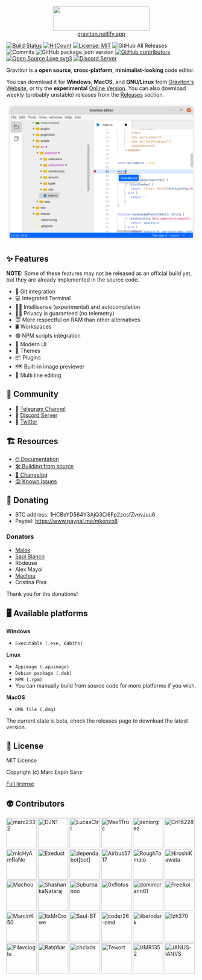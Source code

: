<p align="center">
	<img align="center" src="https://graviton.netlify.app/logo.png"  width="256" height="64.5"/>
	<br>
	<a href="https://graviton.netlify.app">graviton.netlify.app</a>
</p>

[![Build Status](https://img.shields.io/endpoint.svg?url=https%3A%2F%2Factions-badge.atrox.dev%2FGraviton-Code-Editor%2FGraviton-App%2Fbadge%3Fref%3Dmaster&style=flat)](https://actions-badge.atrox.dev/Graviton-Code-Editor/Graviton-App/goto?ref=master)
[![HitCount](http://hits.dwyl.io/https://github.com/marc2332/https://github.com/Graviton-Code-Editor/Graviton-App.svg)](http://hits.dwyl.io/https://github.com/marc2332/https://github.com/Graviton-Code-Editor/Graviton-App)
[![License: MIT](https://img.shields.io/badge/License-MIT-blue.svg)](https://github.com/Graviton-Code-Editor/Graviton-App/blob/master/LICENSE.md)
![GitHub All Releases](https://img.shields.io/github/downloads/Graviton-Code-Editor/Graviton-App/total.svg?style=plastic)
![Commits](https://img.shields.io/github/commit-activity/m/Graviton-Code-Editor/Graviton-App)
![GitHub package.json version](https://img.shields.io/github/package-json/v/Graviton-Code-Editor/Graviton-App.svg)
[![GitHub contributors](https://img.shields.io/github/contributors/Graviton-Code-Editor/Graviton-App.svg)](https://GitHub.com/Graviton-Code-Editor/Graviton-App/graphs/contributors/)
[![Open Source Love svg3](https://badges.frapsoft.com/os/v3/open-source.svg?v=103)](https://github.com/Graviton-Code-Editor/Graviton-App/)
[![Discord Server](https://discordapp.com/api/guilds/536130219057086514/widget.png)](https://discord.gg/gg6CTYA)

Graviton is a **open source**, **cross-platform**, **minimalist-looking** code editor.

You can download it for **Windows**, **MacOS**, and **GNU/Linux** from [Graviton's Website](https://graviton.netlify.app/download), or try the **experimental** [Online Version](https://graviton.netlify.app/browser).
You can also download weekly (probably unstable) releases from the [Releases](https://github.com/Graviton-Code-Editor/Graviton-App/releases) section.

![example screenshot](example.png)

## ✨ Features

**NOTE:**
Some of these features may not be released as an official build yet, but they are already implemented in the source code.

- 🧬 Git integration
- 💻 Integrated Terminal
- ✍🏻 Intellisense (experimental) and autocompletion
- 💆‍♀️ Privacy is guaranteed (no telemetry)
- 😇 More respectful on RAM than other alternatives
- 🛢 Workspaces
- 🟢 NPM scripts integration
- 💅 Modern UI
- 🎨 Themes
- 📦 Plugins
- 🗺 Built-in image previewer
- 📝 Multi line editing

## 📣 Community

- 📢 [Telegram Channel](https://t.me/gravitoneditor)
- 💬 [Discord Server](https://discord.gg/cChzuMp)
- 💭 [Twitter](https://twitter.com/gravitoneditor)

## 🏗 Resources

- [🤓 Documentation](https://graviton.netlify.app/docs)
- [🛠 Building from source](BUILDING.md)
- [📜 Changelog](CHANGELOG.md)
- [😓 Known issues](https://github.com/orgs/Graviton-Code-Editor/projects/1#column-4042477)

## 🎁 Donating

- BTC address: 1HCBeYD564Y3AjQ3Ci6Fp2zosfZvevJuu6
- Paypal: https://www.paypal.me/mkenzo8

### Donators

- [Malok](https://github.com/malokdev)
- [Saúl Blanco](https://github.com/Saul-BT)
- Rôdeuse
- Alex Mayol
- [Machou](http://github.com/Machou)
- Cristina Piva

Thank you for the donations!

## 🖥 Available platforms

**Windows**

- `Executable (.exe, 64bits)`

**Linux**

- `Appimage (.appimage)`
- `Debian package (.deb)`
- `RPM (.rpm)`
- You can manually build from source code for more platforms if you wish.

**MacOS**

- `DMG file (.dmg)`

The current state is beta, check the releases page to download the latest version.

## 🧾 License

MIT License

Copyright (c) Marc Espín Sanz

[Full license](LICENSE.md)

## 👽 Contributors

[//]: contributor-faces

<a href="https://github.com/marc2332"><img src="https://avatars3.githubusercontent.com/u/38158676?v=4" title="marc2332" width="80" height="80"></a>
<a href="https://github.com/DJN1"><img src="https://avatars2.githubusercontent.com/u/34351129?v=4" title="DJN1" width="80" height="80"></a>
<a href="https://github.com/LucasCtrl"><img src="https://avatars1.githubusercontent.com/u/19686996?v=4" title="LucasCtrl" width="80" height="80"></a>
<a href="https://github.com/Max1Truc"><img src="https://avatars1.githubusercontent.com/u/26603929?v=4" title="Max1Truc" width="80" height="80"></a>
<a href="https://github.com/seniorglez"><img src="https://avatars2.githubusercontent.com/u/44611837?v=4" title="seniorglez" width="80" height="80"></a>
<a href="https://github.com/Cri16228"><img src="https://avatars3.githubusercontent.com/u/11902233?v=4" title="Cri16228" width="80" height="80"></a>
<a href="https://github.com/mIcHyAmRaNe"><img src="https://avatars0.githubusercontent.com/u/17873513?v=4" title="mIcHyAmRaNe" width="80" height="80"></a>
<a href="https://github.com/Exedust"><img src="https://avatars1.githubusercontent.com/u/57815297?v=4" title="Exedust" width="80" height="80"></a>
<a href="https://github.com/apps/dependabot"><img src="https://avatars0.githubusercontent.com/in/29110?v=4" title="dependabot[bot]" width="80" height="80"></a>
<a href="https://github.com/Airbus5717"><img src="https://avatars0.githubusercontent.com/u/55999379?v=4" title="Airbus5717" width="80" height="80"></a>
<a href="https://github.com/RoughTomato"><img src="https://avatars2.githubusercontent.com/u/5015644?v=4" title="RoughTomato" width="80" height="80"></a>
<a href="https://github.com/HiroshiKawata"><img src="https://avatars2.githubusercontent.com/u/51838462?v=4" title="HiroshiKawata" width="80" height="80"></a>
<a href="https://github.com/Machou"><img src="https://avatars1.githubusercontent.com/u/1043650?v=4" title="Machou" width="80" height="80"></a>
<a href="https://github.com/ShashankaNataraj"><img src="https://avatars3.githubusercontent.com/u/650317?v=4" title="ShashankaNataraj" width="80" height="80"></a>
<a href="https://github.com/Suburbanno"><img src="https://avatars1.githubusercontent.com/u/13632826?v=4" title="Suburbanno" width="80" height="80"></a>
<a href="https://github.com/0xflotus"><img src="https://avatars3.githubusercontent.com/u/26602940?v=4" title="0xflotus" width="80" height="80"></a>
<a href="https://github.com/dominicrann61"><img src="https://avatars3.githubusercontent.com/u/47290014?v=4" title="dominicrann61" width="80" height="80"></a>
<a href="https://github.com/FreeAoi"><img src="https://avatars1.githubusercontent.com/u/45021001?v=4" title="FreeAoi" width="80" height="80"></a>
<a href="https://github.com/MarcinK50"><img src="https://avatars2.githubusercontent.com/u/55882206?v=4" title="MarcinK50" width="80" height="80"></a>
<a href="https://github.com/ItsMrCrowe"><img src="https://avatars3.githubusercontent.com/u/36272396?v=4" title="ItsMrCrowe" width="80" height="80"></a>
<a href="https://github.com/Saul-BT"><img src="https://avatars2.githubusercontent.com/u/25767185?v=4" title="Saul-BT" width="80" height="80"></a>
<a href="https://github.com/coder26-cmd"><img src="https://avatars1.githubusercontent.com/u/59140695?v=4" title="coder26-cmd" width="80" height="80"></a>
<a href="https://github.com/liberodark"><img src="https://avatars1.githubusercontent.com/u/4238928?v=4" title="liberodark" width="80" height="80"></a>
<a href="https://github.com/lzh370"><img src="https://avatars3.githubusercontent.com/u/8326663?v=4" title="lzh370" width="80" height="80"></a>
<a href="https://github.com/Pilavcioglu"><img src="https://avatars1.githubusercontent.com/u/36800357?v=4" title="Pilavcioglu" width="80" height="80"></a>
<a href="https://github.com/RatsWar"><img src="https://avatars1.githubusercontent.com/u/36457467?v=4" title="RatsWar" width="80" height="80"></a>
<a href="https://github.com/chclxds"><img src="https://avatars0.githubusercontent.com/u/16403437?v=4" title="chclxds" width="80" height="80"></a>
<a href="https://github.com/Tewort"><img src="https://avatars3.githubusercontent.com/u/32545979?v=4" title="Tewort" width="80" height="80"></a>
<a href="https://github.com/UMR1352"><img src="https://avatars3.githubusercontent.com/u/31142849?v=4" title="UMR1352" width="80" height="80"></a>
<a href="https://github.com/JANUS-IANVS"><img src="https://avatars3.githubusercontent.com/u/67259928?v=4" title="JANUS-IANVS" width="80" height="80"></a>

[//]: contributor-faces
